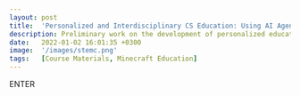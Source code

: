 ```yaml
---
layout: post
title:  'Personalized and Interdisciplinary CS Education: Using AI Agents with Gaming to Enhance Learning for Diverse Students'
description: Preliminary work on the development of personalized education agents deployed in a version Minecraft designed to teach computational and interdisciplinary thinking. Agents will autonomously identify student progression and generate customized curriculum based on students' existing knowledge, personalities, and interests. Agents will connect concepts to the "bigger picture" by creating connections between STEM topics and interdisciplinary topics, such as the Language Arts. Agents will translate student progression and learning outcomes to teachers for their assessment of student progress. 
date:   2022-01-02 16:01:35 +0300
image:  '/images/stemc.png'
tags:   [Course Materials, Minecraft Education]
---
```

ENTER